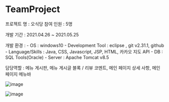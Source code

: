 # TeamProject
프로젝트 명 : 오식당
참여 인원 : 5명

개발 기간 : 2021.04.26 ~ 2021.05.25

개발 환경 :  - OS : windows10
	   - Development Tool : eclipse , git v2.31.1, github
                - Language/Skills : Java, CSS, Javascript, JSP, HTML, 카카오 지도 API
                - DB : SQL Tools(Oracle)
                - Server : Apache Tomcat v8.5


담당역할 : 메뉴 게시판, 메뉴 게시글 블록 / 리뷰 코멘트,  메인 페이지 상세 사항, 
	 메인 페이지 메뉴바

![image](https://user-images.githubusercontent.com/17818416/132639320-da179d22-ab0d-4660-9115-f45dc7e6c301.png)

![image](https://user-images.githubusercontent.com/17818416/132639361-dfba4959-e9be-425d-b1ec-351634b21224.png)




